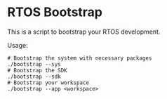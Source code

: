 # RTOS Bootstrap

This is a script to bootstrap your RTOS development. 

Usage:

	# Bootstrap the system with necessary packages
	./bootstrap --sys
	# Bootstrap the SDK
	./bootstrap --sdk
	# Bootstrap your workspace
	./bootstrap --app <workspace>


